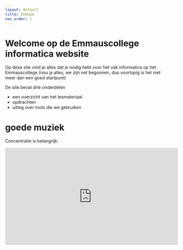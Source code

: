 ```yaml
---
layout: default
title: Inhoud
nav_order: 1
---
```


# Welcome op de Emmauscollege informatica website

Op deze site vind je alles dat je nodig hebt voor het vak informatica op het Emmauscollege
(nou ja alles, we zijn net begonnen, dus voorlopig is het niet meer dan een goed startpunt)

De site bevat drie onderdelen
- een overzicht van het lesmateriaal
- opdrachten
- uitleg over tools die we gebruiken

# goede muziek
Concentratie is belangrijk:

<iframe width="560" height="315" src="https://www.youtube.com/embed/ceGLEhahLKQ" frameborder="0" allow="accelerometer; autoplay; clipboard-write; encrypted-media; gyroscope; picture-in-picture" allowfullscreen></iframe>